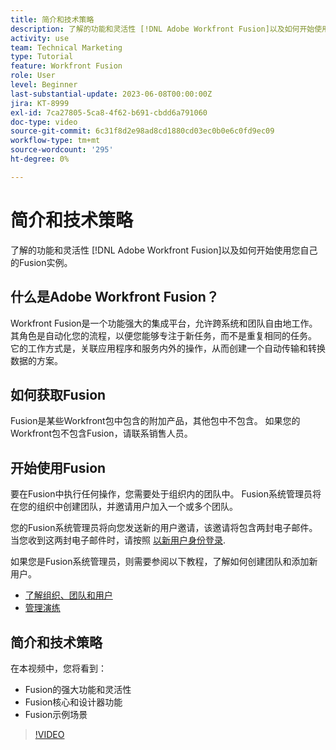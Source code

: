 ```yaml
---
title: 简介和技术策略
description: 了解的功能和灵活性 [!DNL Adobe Workfront Fusion]以及如何开始使用您自己的Fusion实例。
activity: use
team: Technical Marketing
type: Tutorial
feature: Workfront Fusion
role: User
level: Beginner
last-substantial-update: 2023-06-08T00:00:00Z
jira: KT-8999
exl-id: 7ca27805-5ca8-4f62-b691-cbdd6a791060
doc-type: video
source-git-commit: 6c31f8d2e98ad8cd1880cd03ec0b0e6c0fd9ec09
workflow-type: tm+mt
source-wordcount: '295'
ht-degree: 0%

---
```


# 简介和技术策略

了解的功能和灵活性 [!DNL Adobe Workfront Fusion]以及如何开始使用您自己的Fusion实例。

## 什么是Adobe Workfront Fusion？

Workfront Fusion是一个功能强大的集成平台，允许跨系统和团队自由地工作。 其角色是自动化您的流程，以便您能够专注于新任务，而不是重复相同的任务。 它的工作方式是，关联应用程序和服务内外的操作，从而创建一个自动传输和转换数据的方案。

## 如何获取Fusion

Fusion是某些Workfront包中包含的附加产品，其他包中不包含。 如果您的Workfront包不包含Fusion，请联系销售人员。

## 开始使用Fusion

要在Fusion中执行任何操作，您需要处于组织内的团队中。 Fusion系统管理员将在您的组织中创建团队，并邀请用户加入一个或多个团队。

您的Fusion系统管理员将向您发送新的用户邀请，该邀请将包含两封电子邮件。 当您收到这两封电子邮件时，请按照 [以新用户身份登录](https://experienceleague.adobe.com/docs/workfront-learn/tutorials-workfront/fusion/welcome-to-workfront-fusion/log-in-as-a-new-user.html?lang=en).

如果您是Fusion系统管理员，则需要参阅以下教程，了解如何创建团队和添加新用户。

* [了解组织、团队和用户](https://experienceleague.adobe.com/docs/workfront-learn/tutorials-workfront/fusion/workfront-fusion-administration/understand-organizations-teams-and-users.html?lang=en)
* [管理演练](https://experienceleague.adobe.com/docs/workfront-learn/tutorials-workfront/fusion/workfront-fusion-administration/administration-walkthrough.html?lang=en)

## 简介和技术策略

在本视频中，您将看到：

* Fusion的强大功能和灵活性
* Fusion核心和设计器功能
* Fusion示例场景

>[!VIDEO](https://video.tv.adobe.com/v/335259/?quality=12&learn=on)
